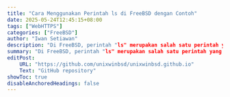 ```yaml
---
title: "Cara Menggunakan Perintah ls di FreeBSD dengan Contoh"
date: 2025-05-24T12:45:15+08:00
tags: ["WebHTTPS"]
categories: ["FreeBSD"]
author: "Iwan Setiawan"
description: "Di FreeBSD, perintah "ls" merupakan salah satu perintah yang paling umum digunakan. Perintah ini digunakan untuk menampilkan daftar file dan subdirektori di direktori saat ini. Jika Anda baru menggunakan baris perintah, perintah pertama yang harus Anda pelajari mungkin adalah ls. Perintah ini dapat digunakan oleh pengguna biasa maupun administrator sistem."
summary: "Di FreeBSD, perintah "ls" merupakan salah satu perintah yang paling umum digunakan. Perintah ini digunakan untuk menampilkan daftar file dan subdirektori di direktori saat ini. Jika Anda baru menggunakan baris perintah, perintah pertama yang harus Anda pelajari mungkin adalah ls. Perintah ini dapat digunakan oleh pengguna biasa maupun administrator sistem."
editPost:
    URL: "https://github.com/unixwinbsd/unixwinbsd.github.io"
    Text: "GitHub repository"
showToc: true
disableAnchoredHeadings: false
---
```

